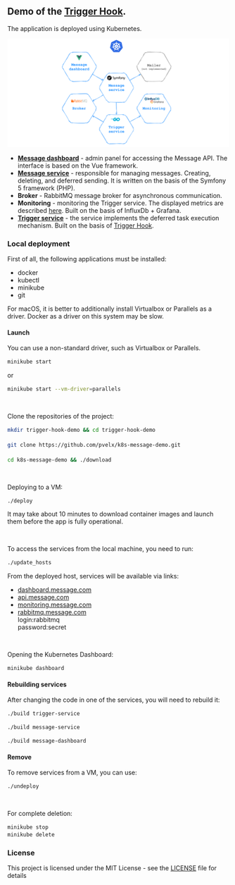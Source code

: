 ## Demo of the [Trigger Hook](https://github.com/pvelx/triggerhook).  

The application is deployed using Kubernetes.

![General scheme](./service_scheme.png)

- **[Message dashboard](https://github.com/pvelx/message-dashboard-demo)** - admin panel for accessing the Message API. The interface is based on the Vue framework.
- **[Message service](https://github.com/pvelx/message-service-demo)** - responsible for managing messages. Creating, deleting, and deferred sending. It is written on the basis of the Symfony 5 framework (PHP).
- **Broker** - RabbitMQ message broker for asynchronous communication.
- **Monitoring** - monitoring the Trigger service. The displayed metrics are described [here](https://github.com/pvelx/triggerhook#principle-of-operation). Built on the basis of InfluxDb + Grafana.
- **[Trigger service](https://github.com/pvelx/trigger-service-demo)** - the service implements the deferred task execution mechanism. Built on the basis of [Trigger Hook](https://github.com/pvelx/triggerhook).


### Local deployment
First of all, the following applications must be installed:
- docker
- kubectl
- minikube
- git

For macOS, it is better to additionally install Virtualbox or Parallels as a driver. Docker as a driver on this system may be slow. 

#### Launch
You can use a non-standard driver, such as Virtualbox or Parallels.
```bash
minikube start
```
or
```bash
minikube start --vm-driver=parallels
```

<br/>

Clone the repositories of the project:
```bash
mkdir trigger-hook-demo && cd trigger-hook-demo

git clone https://github.com/pvelx/k8s-message-demo.git

cd k8s-message-demo && ./download
```

<br/>

Deploying to a VM:
```bash
./deploy
```

It may take about 10 minutes to download container images and launch them before the app is fully operational.

<br/>

To access the services from the local machine, you need to run:
```bash
./update_hosts
```
From the deployed host, services will be available via links:
- [dashboard.message.com](http://dashboard.message.com)
- [api.message.com](http://api.message.com)
- [monitoring.message.com](http://monitoring.message.com/d/yw-A1jaMk/task-service)
- [rabbitmq.message.com](http://rabbitmq.message.com)  
    login:rabbitmq  
    password:secret

<br/>

Opening the Kubernetes Dashboard:
```bash
minikube dashboard
```

#### Rebuilding services
After changing the code in one of the services, you will need to rebuild it:

```bash
./build trigger-service
```

```bash
./build message-service
```

```bash
./build message-dashboard
```

#### Remove
To remove services from a VM, you can use:
```bash
./undeploy
```

<br/>

For complete deletion:
```bash
minikube stop
minikube delete
```

### License

This project is licensed under the MIT License - see the [LICENSE](LICENSE) file for details

